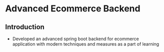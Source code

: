 # Advanced Ecommerce Backend

## Introduction
- Developed an advanced spring boot backend for ecommerce application with modern techniques and measures as a part of learning 